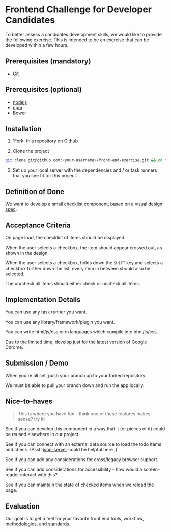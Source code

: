 Frontend Challenge for Developer Candidates
===========================================

To better assess a candidates development skills, we would like to provide the following exercise. This is intended to be an exercise that can be developed within a few hours.

Prerequisites (mandatory)
-------------------------

* [Git](http://git-scm.com/)

Prerequisites (optional)
------------------------
* [nodejs](https://nodejs.org/)
* [npm](https://www.npmjs.org/)
* [Bower](http://bower.io/)

Installation
------------

1. 'Fork' this repository on Github


2. Clone the project

```bash
git clone git@github.com:<your-username>/front-end-exercise.git && cd front-end-exercise/
```

3. Set up your local server with the dependencies and / or task runners that you see fit for this project.

Definition of Done
-------------------

We want to develop a small checklist component, based on a [visual design spec](https://projects.invisionapp.com/share/59FOTMHR2X4#/screens/277498035).

Acceptance Criteria
-------------------

On page load, the checklist of items should be displayed.

When the user selects a checkbox, the item should appear crossed out, as shown in the design.

When the user selects a checkbox, holds down the `SHIFT` key and selects a checkbox further down the list, every item in between should also be selected.

The un/check all items should either check or uncheck all items.

Implementation Details
----------------------

You can use any task runner you want.

You can use any library/framework/plugin you want.

You can write html/js/css or in languages which compile into html/js/css.

Due to the limited time, develop just for the latest version of Google Chrome.

Submission / Demo
-----------------

When you're all set, push your branch up to your forked repository.

We must be able to pull your branch down and run the app locally.

Nice-to-haves
-------------
> This is where you have fun - think one of these features makes sense? try it!

See if you can develop this component in a way that it (or pieces of it) could be reused elsewhere in our project.

See if you can connect with an external data source to load the todo items and check. (Psst! [json-server](https://github.com/typicode/json-server#readme) could be helpful here ;)

See if you can add any considerations for cross/legacy browser support.

See if you can add considerations for accessibility - how would a screen-reader interact with this?

See if you can maintain the state of checked items when we reload the page.


Evaluation
----------

Our goal is to get a feel for your favorite front end tools, workflow, methodologies, and standards.
